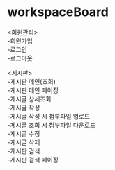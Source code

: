 # workspaceBoard

<회원관리>   
-회원가입   
-로그인   
-로그아웃   
   
<게시판>   
-게시판 메인(조회)   
-게시판 메인 페이징   
-게시글 상세조회   
-게시글 작성   
-게시글 작성 시 첨부파일 업로드   
-게시글 조회 시 첨부파일 다운로드   
-게시글 수정   
-게시글 삭제   
-게시판 검색   
-게시판 검색 페이징
